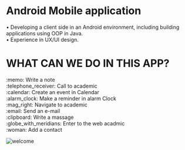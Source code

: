 <h1> Android Mobile application </h1>

• Developing a client side in an Android environment, including building applications using OOP in Java. <br>
• Experience in UX/UI design.

<h1>WHAT CAN WE DO IN THIS APP? </h1>
:memo: Write a note <br>
:telephone_receiver: Call to academic <br>
:calendar: Create an event in Calendar <br>
:alarm_clock: Make a reminder in alarm Clock <br>
:mag_right:	 Navigate to academic <br>
:email: Send an e-mail <br>
:clipboard:	Write a massage <br>
:globe_with_meridians: Enter to the web acadmic <br>
:woman:	Add a contact <br>

![welcome](https://user-images.githubusercontent.com/50196376/58762317-a21d7800-8557-11e9-831c-ba9bc2f967b9.png)

